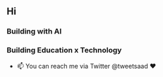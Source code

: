 ## Hi

### Building with AI

### Building Education x Technology

- 📫 You can reach me via Twitter @tweetsaad ❤️

<!---
SpacemanOG/SpacemanOG is a ✨ special ✨ repository because its `README.md` (this file) appears on your GitHub profile.
You can click the Preview link to take a look at your changes.
--->
